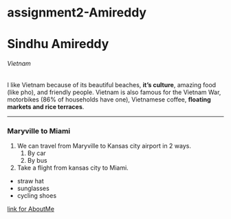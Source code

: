 # assignment2-Amireddy
# Sindhu Amireddy
###### Vietnam
I like Vietnam because of its beautiful beaches, **it’s culture**, amazing food (like pho), and friendly people. Vietnam is also famous for the Vietnam War, motorbikes (86% of households have one), Vietnamese coffee, __floating markets and rice terraces__.

---
### Maryville to Miami
1. We can travel from Maryville to Kansas city airport in 2 ways.
    1. By car
    2. By bus
2. Take a flight from kansas city to Miami.

* straw hat
* sunglasses
* cycling shoes

[link for AboutMe](https://github.com/S5454528/assignment2-Amireddy/blob/main/AboutMe.md)